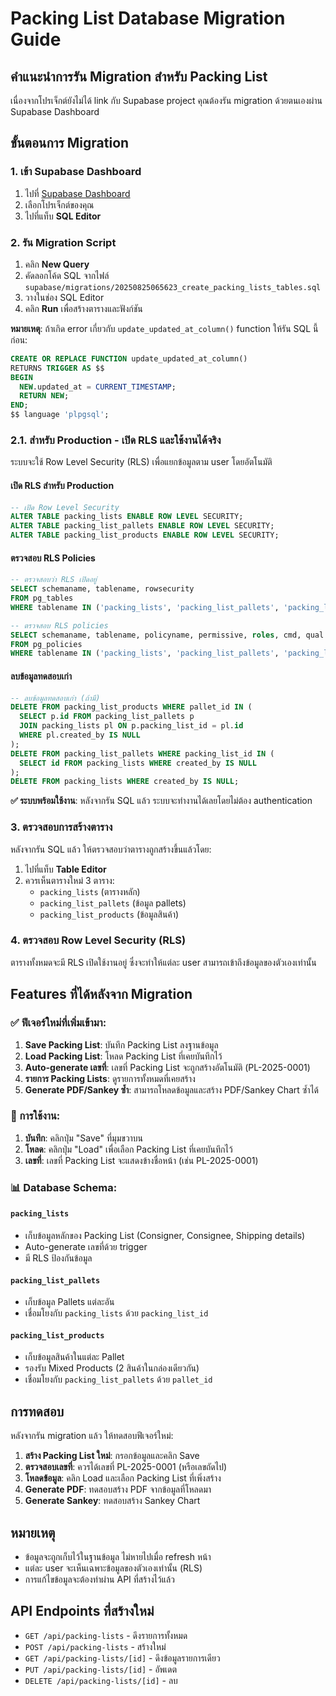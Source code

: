 # Packing List Database Migration Guide

## คำแนะนำการรัน Migration สำหรับ Packing List

เนื่องจากโปรเจ็กต์ยังไม่ได้ link กับ Supabase project คุณต้องรัน migration ด้วยตนเองผ่าน Supabase Dashboard

## ขั้นตอนการ Migration

### 1. เข้า Supabase Dashboard
1. ไปที่ [Supabase Dashboard](https://app.supabase.com/)
2. เลือกโปรเจ็กต์ของคุณ
3. ไปที่แท็บ **SQL Editor**

### 2. รัน Migration Script
1. คลิก **New Query**
2. คัดลอกโค้ด SQL จากไฟล์ `supabase/migrations/20250825065623_create_packing_lists_tables.sql`
3. วางในช่อง SQL Editor
4. คลิก **Run** เพื่อสร้างตารางและฟังก์ชัน

**หมายเหตุ**: ถ้าเกิด error เกี่ยวกับ `update_updated_at_column()` function ให้รัน SQL นี้ก่อน:
```sql
CREATE OR REPLACE FUNCTION update_updated_at_column()
RETURNS TRIGGER AS $$
BEGIN
  NEW.updated_at = CURRENT_TIMESTAMP;
  RETURN NEW;
END;
$$ language 'plpgsql';
```

### 2.1. สำหรับ Production - เปิด RLS และใช้งานได้จริง
ระบบจะใช้ Row Level Security (RLS) เพื่อแยกข้อมูลตาม user โดยอัตโนมัติ

#### เปิด RLS สำหรับ Production
```sql
-- เปิด Row Level Security
ALTER TABLE packing_lists ENABLE ROW LEVEL SECURITY;
ALTER TABLE packing_list_pallets ENABLE ROW LEVEL SECURITY;  
ALTER TABLE packing_list_products ENABLE ROW LEVEL SECURITY;
```

#### ตรวจสอบ RLS Policies
```sql
-- ตรวจสอบว่า RLS เปิดอยู่
SELECT schemaname, tablename, rowsecurity 
FROM pg_tables 
WHERE tablename IN ('packing_lists', 'packing_list_pallets', 'packing_list_products');

-- ตรวจสอบ RLS policies
SELECT schemaname, tablename, policyname, permissive, roles, cmd, qual 
FROM pg_policies 
WHERE tablename IN ('packing_lists', 'packing_list_pallets', 'packing_list_products');
```

#### ลบข้อมูลทดสอบเก่า
```sql
-- ลบข้อมูลทดสอบเก่า (ถ้ามี)
DELETE FROM packing_list_products WHERE pallet_id IN (
  SELECT p.id FROM packing_list_pallets p
  JOIN packing_lists pl ON p.packing_list_id = pl.id
  WHERE pl.created_by IS NULL
);
DELETE FROM packing_list_pallets WHERE packing_list_id IN (
  SELECT id FROM packing_lists WHERE created_by IS NULL
);
DELETE FROM packing_lists WHERE created_by IS NULL;
```

**✅ ระบบพร้อมใช้งาน**: หลังจากรัน SQL แล้ว ระบบจะทำงานได้เลยโดยไม่ต้อง authentication

### 3. ตรวจสอบการสร้างตาราง
หลังจากรัน SQL แล้ว ให้ตรวจสอบว่าตารางถูกสร้างขึ้นแล้วโดย:
1. ไปที่แท็บ **Table Editor**
2. ควรเห็นตารางใหม่ 3 ตาราง:
   - `packing_lists` (ตารางหลัก)
   - `packing_list_pallets` (ข้อมูล pallets)
   - `packing_list_products` (ข้อมูลสินค้า)

### 4. ตรวจสอบ Row Level Security (RLS)
ตารางทั้งหมดจะมี RLS เปิดใช้งานอยู่ ซึ่งจะทำให้แต่ละ user สามารถเข้าถึงข้อมูลของตัวเองเท่านั้น

## Features ที่ได้หลังจาก Migration

### ✅ ฟีเจอร์ใหม่ที่เพิ่มเข้ามา:
1. **Save Packing List**: บันทึก Packing List ลงฐานข้อมูล
2. **Load Packing List**: โหลด Packing List ที่เคยบันทึกไว้
3. **Auto-generate เลขที่**: เลขที่ Packing List จะถูกสร้างอัตโนมัติ (PL-2025-0001)
4. **รายการ Packing Lists**: ดูรายการทั้งหมดที่เคยสร้าง
5. **Generate PDF/Sankey ซ้ำ**: สามารถโหลดข้อมูลและสร้าง PDF/Sankey Chart ซ้ำได้

### 🎯 การใช้งาน:
1. **บันทึก**: คลิกปุ่ม "Save" ที่มุมขวาบน
2. **โหลด**: คลิกปุ่ม "Load" เพื่อเลือก Packing List ที่เคยบันทึกไว้
3. **เลขที่**: เลขที่ Packing List จะแสดงข้างชื่อหน้า (เช่น PL-2025-0001)

### 📊 Database Schema:

#### `packing_lists`
- เก็บข้อมูลหลักของ Packing List (Consigner, Consignee, Shipping details)
- Auto-generate เลขที่ด้วย trigger
- มี RLS ป้องกันข้อมูล

#### `packing_list_pallets`
- เก็บข้อมูล Pallets แต่ละอัน
- เชื่อมโยงกับ `packing_lists` ด้วย `packing_list_id`

#### `packing_list_products`
- เก็บข้อมูลสินค้าในแต่ละ Pallet
- รองรับ Mixed Products (2 สินค้าในกล่องเดียวกัน)
- เชื่อมโยงกับ `packing_list_pallets` ด้วย `pallet_id`

## การทดสอบ

หลังจากรัน migration แล้ว ให้ทดสอบฟีเจอร์ใหม่:

1. **สร้าง Packing List ใหม่**: กรอกข้อมูลและคลิก Save
2. **ตรวจสอบเลขที่**: ควรได้เลขที่ PL-2025-0001 (หรือเลขถัดไป)
3. **โหลดข้อมูล**: คลิก Load และเลือก Packing List ที่เพิ่งสร้าง
4. **Generate PDF**: ทดสอบสร้าง PDF จากข้อมูลที่โหลดมา
5. **Generate Sankey**: ทดสอบสร้าง Sankey Chart

## หมายเหตุ

- ข้อมูลจะถูกเก็บไว้ในฐานข้อมูล ไม่หายไปเมื่อ refresh หน้า
- แต่ละ user จะเห็นเฉพาะข้อมูลของตัวเองเท่านั้น (RLS)
- การแก้ไขข้อมูลจะต้องทำผ่าน API ที่สร้างไว้แล้ว

## API Endpoints ที่สร้างใหม่

- `GET /api/packing-lists` - ดึงรายการทั้งหมด
- `POST /api/packing-lists` - สร้างใหม่
- `GET /api/packing-lists/[id]` - ดึงข้อมูลรายการเดียว
- `PUT /api/packing-lists/[id]` - อัพเดต
- `DELETE /api/packing-lists/[id]` - ลบ
